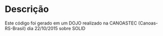 # Descrição
Este código foi gerado em um DOJO realizado na CANOASTEC (Canoas-RS-Brasil) dia 22/10/2015 sobre SOLID
